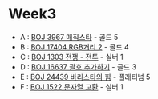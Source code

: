 # Week3
- A : [BOJ 3967 매직스타](https://www.acmicpc.net/problem/3967) - 골드 5
- B : [BOJ 17404 RGB거리 2](https://www.acmicpc.net/problem/17404) - 골드 4
- C : [BOJ 1303 전쟁 - 전투](https://www.acmicpc.net/problem/1303) - 실버 1
- D : [BOJ 16637 괄호 추가하기](https://www.acmicpc.net/problem/16637) - 골드 3
- E : [BOJ 24439 바리스타의 힘](https://www.acmicpc.net/problem/24439) - 플래티넘 5
- F : [BOJ 1522 문자열 교환](https://www.acmicpc.net/problem/1522) - 실버 1
